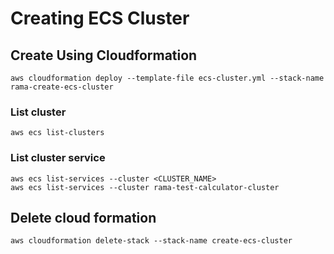 # Creating ECS Cluster

## Create Using Cloudformation
    aws cloudformation deploy --template-file ecs-cluster.yml --stack-name rama-create-ecs-cluster

### List cluster
    aws ecs list-clusters

### List cluster service
    aws ecs list-services --cluster <CLUSTER_NAME> 
    aws ecs list-services --cluster rama-test-calculator-cluster

## Delete cloud formation
    aws cloudformation delete-stack --stack-name create-ecs-cluster